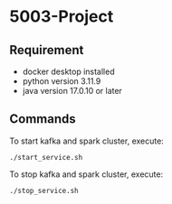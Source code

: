 # 5003-Project

## Requirement
- docker desktop installed
- python version 3.11.9
- java version 17.0.10 or later

## Commands
To start kafka and spark cluster, execute:
```
./start_service.sh
```

To stop kafka and spark cluster, execute:
```
./stop_service.sh
```